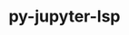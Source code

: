 ---
title: "py-jupyter-lsp"
layout: cache
categories: [package, develop]
meta: {"compilers": ["gcc@=11.1.0", "gcc@=11.4.0", "gcc@=9.4.0", "oneapi@=2024.2.1"], "num_specs": 69, "num_specs_by_stack": {"data-vis-sdk": 10, "e4s": 17, "e4s-neoverse-v2": 9, "e4s-neoverse_v1": 6, "e4s-oneapi": 25, "e4s-power": 2, "root": 69}, "oss": ["ubuntu20.04", "ubuntu22.04"], "platforms": ["linux"], "stacks": ["data-vis-sdk", "e4s", "e4s-neoverse-v2", "e4s-neoverse_v1", "e4s-oneapi", "e4s-power", "root"], "targets": ["neoverse_v1", "neoverse_v2", "ppc64le", "x86_64_v3"], "versions": ["2.2.0"]}
spec_details: [{"compiler": "gcc@=11.4.0", "hash": "2obdxkla3hbw4ppxfqoocvx3oy26hqcl", "os": "ubuntu22.04", "platform": "linux", "size": "-", "stacks": ["e4s-neoverse_v1", "root"], "target": "neoverse_v1", "variants": ["build_system=python_pip"], "versions": ["2.2.0"]}, {"compiler": "gcc@=11.4.0", "hash": "3hnursrss5on4uw3gvigzeznde6jmaim", "os": "ubuntu22.04", "platform": "linux", "size": "-", "stacks": ["e4s", "root"], "target": "x86_64_v3", "variants": ["build_system=python_pip"], "versions": ["2.2.0"]}, {"compiler": "gcc@=11.4.0", "hash": "3yxhkhpsbd4kbzmmxd7nj23ynenwvnwz", "os": "ubuntu22.04", "platform": "linux", "size": "-", "stacks": ["e4s", "root"], "target": "x86_64_v3", "variants": ["build_system=python_pip"], "versions": ["2.2.0"]}, {"compiler": "gcc@=11.4.0", "hash": "4dy5a5xuiwojuvppryy3spq43hz2pedd", "os": "ubuntu22.04", "platform": "linux", "size": "-", "stacks": ["e4s", "root"], "target": "x86_64_v3", "variants": ["build_system=python_pip"], "versions": ["2.2.0"]}, {"compiler": "oneapi@=2024.2.1", "hash": "4msz4ls4oe4h2djepu7ixbjmrjikvb5j", "os": "ubuntu22.04", "platform": "linux", "size": "-", "stacks": ["e4s-oneapi", "root"], "target": "x86_64_v3", "variants": ["build_system=python_pip"], "versions": ["2.2.0"]}, {"compiler": "gcc@=11.1.0", "hash": "5j4vv5mbl4ttu57lvpkue74ifxyree72", "os": "ubuntu20.04", "platform": "linux", "size": "-", "stacks": ["data-vis-sdk", "root"], "target": "x86_64_v3", "variants": ["build_system=python_pip"], "versions": ["2.2.0"]}, {"compiler": "gcc@=11.4.0", "hash": "5r5rx4hmzmmnlqjceixunwxifemuv44k", "os": "ubuntu22.04", "platform": "linux", "size": "-", "stacks": ["e4s", "root"], "target": "x86_64_v3", "variants": ["build_system=python_pip"], "versions": ["2.2.0"]}, {"compiler": "gcc@=11.4.0", "hash": "6invfr4s4bn4gpsfbcend2rb74fqjapt", "os": "ubuntu22.04", "platform": "linux", "size": "-", "stacks": ["e4s-neoverse-v2", "root"], "target": "neoverse_v2", "variants": ["build_system=python_pip"], "versions": ["2.2.0"]}, {"compiler": "gcc@=11.4.0", "hash": "6jnxiyjliu54rmm5j5sh3nwhfwh6imxn", "os": "ubuntu22.04", "platform": "linux", "size": "-", "stacks": ["e4s", "root"], "target": "x86_64_v3", "variants": ["build_system=python_pip"], "versions": ["2.2.0"]}, {"compiler": "gcc@=11.1.0", "hash": "6vcf5a6q6wmrszdq4wyzapkr2hi23whf", "os": "ubuntu20.04", "platform": "linux", "size": "-", "stacks": ["data-vis-sdk", "root"], "target": "x86_64_v3", "variants": ["build_system=python_pip"], "versions": ["2.2.0"]}, {"compiler": "gcc@=11.4.0", "hash": "6weuz6edfveh7x4dyyvpwlxe45ojuwlc", "os": "ubuntu22.04", "platform": "linux", "size": "-", "stacks": ["e4s-neoverse_v1", "root"], "target": "neoverse_v1", "variants": ["build_system=python_pip"], "versions": ["2.2.0"]}, {"compiler": "gcc@=11.4.0", "hash": "72i3amlpwaegyrjwx2ljlbnj36hd6bbh", "os": "ubuntu22.04", "platform": "linux", "size": "-", "stacks": ["e4s-neoverse_v1", "root"], "target": "neoverse_v1", "variants": ["build_system=python_pip"], "versions": ["2.2.0"]}, {"compiler": "gcc@=11.1.0", "hash": "7bhp4xacqnyabfsdkiydy7wr7hv3pkqr", "os": "ubuntu20.04", "platform": "linux", "size": "-", "stacks": ["data-vis-sdk", "root"], "target": "x86_64_v3", "variants": ["build_system=python_pip"], "versions": ["2.2.0"]}, {"compiler": "gcc@=11.4.0", "hash": "7cndhaxn2yhd2suh5qdubfbxcyjmvqky", "os": "ubuntu22.04", "platform": "linux", "size": "-", "stacks": ["e4s-neoverse-v2", "root"], "target": "neoverse_v2", "variants": ["build_system=python_pip"], "versions": ["2.2.0"]}, {"compiler": "oneapi@=2024.2.1", "hash": "7gokgtxwq63vbim44dmgmzii3dnp3kqu", "os": "ubuntu22.04", "platform": "linux", "size": "-", "stacks": ["e4s-oneapi", "root"], "target": "x86_64_v3", "variants": ["build_system=python_pip"], "versions": ["2.2.0"]}, {"compiler": "gcc@=11.4.0", "hash": "a3belafe45qxab2mz4eqruw7v64cw72b", "os": "ubuntu22.04", "platform": "linux", "size": "-", "stacks": ["e4s-neoverse_v1", "root"], "target": "neoverse_v1", "variants": ["build_system=python_pip"], "versions": ["2.2.0"]}, {"compiler": "gcc@=11.4.0", "hash": "ajbwmckkydxoxhm2hrgbj2d6jmfqtitb", "os": "ubuntu22.04", "platform": "linux", "size": "-", "stacks": ["e4s", "root"], "target": "x86_64_v3", "variants": ["build_system=python_pip"], "versions": ["2.2.0"]}, {"compiler": "gcc@=9.4.0", "hash": "b5jd5bsfmlo6fmcjnhunlbcjsp4gfpq3", "os": "ubuntu20.04", "platform": "linux", "size": "-", "stacks": ["e4s-power", "root"], "target": "ppc64le", "variants": ["build_system=python_pip"], "versions": ["2.2.0"]}, {"compiler": "gcc@=11.4.0", "hash": "b73sgll2m355vgkbtxpurlecrhxcdfxt", "os": "ubuntu22.04", "platform": "linux", "size": "-", "stacks": ["e4s", "root"], "target": "x86_64_v3", "variants": ["build_system=python_pip"], "versions": ["2.2.0"]}, {"compiler": "gcc@=11.1.0", "hash": "c4r5gnjncz7lyoqfuxybmcgamhaozgoy", "os": "ubuntu20.04", "platform": "linux", "size": "-", "stacks": ["data-vis-sdk", "root"], "target": "x86_64_v3", "variants": ["build_system=python_pip"], "versions": ["2.2.0"]}, {"compiler": "oneapi@=2024.2.1", "hash": "c6j4a73xgwthvyg2zdxlsf6e5vyxoqs5", "os": "ubuntu22.04", "platform": "linux", "size": "-", "stacks": ["e4s-oneapi", "root"], "target": "x86_64_v3", "variants": ["build_system=python_pip"], "versions": ["2.2.0"]}, {"compiler": "gcc@=11.4.0", "hash": "cjkdvr4lo3k3quke6hg7ku6xcbxsnkb6", "os": "ubuntu22.04", "platform": "linux", "size": "-", "stacks": ["e4s", "root"], "target": "x86_64_v3", "variants": ["build_system=python_pip"], "versions": ["2.2.0"]}, {"compiler": "gcc@=11.4.0", "hash": "dcejfewx4nzpl5q64xnetrywcv7ymcwj", "os": "ubuntu22.04", "platform": "linux", "size": "-", "stacks": ["e4s-neoverse-v2", "root"], "target": "neoverse_v2", "variants": ["build_system=python_pip"], "versions": ["2.2.0"]}, {"compiler": "oneapi@=2024.2.1", "hash": "dmzpm36dczcpcae2tgncqyrgmnhqwdgw", "os": "ubuntu22.04", "platform": "linux", "size": "-", "stacks": ["e4s-oneapi", "root"], "target": "x86_64_v3", "variants": ["build_system=python_pip"], "versions": ["2.2.0"]}, {"compiler": "oneapi@=2024.2.1", "hash": "dry4rfl6oxruyqonkkecqnpjasxmiwho", "os": "ubuntu22.04", "platform": "linux", "size": "-", "stacks": ["e4s-oneapi", "root"], "target": "x86_64_v3", "variants": ["build_system=python_pip"], "versions": ["2.2.0"]}, {"compiler": "gcc@=11.4.0", "hash": "dsehnjo7illfhakz7wf2vxedbufaa7ze", "os": "ubuntu22.04", "platform": "linux", "size": "-", "stacks": ["e4s", "root"], "target": "x86_64_v3", "variants": ["build_system=python_pip"], "versions": ["2.2.0"]}, {"compiler": "oneapi@=2024.2.1", "hash": "e2thmra65gbv45mcosktlcg6bdmpt6tn", "os": "ubuntu22.04", "platform": "linux", "size": "-", "stacks": ["e4s-oneapi", "root"], "target": "x86_64_v3", "variants": ["build_system=python_pip"], "versions": ["2.2.0"]}, {"compiler": "gcc@=11.4.0", "hash": "e4anfmqlpzb5ebr44u6vyxjh2asopx32", "os": "ubuntu22.04", "platform": "linux", "size": "-", "stacks": ["e4s", "root"], "target": "x86_64_v3", "variants": ["build_system=python_pip"], "versions": ["2.2.0"]}, {"compiler": "oneapi@=2024.2.1", "hash": "euujghl54teazoany6kskawr2rcaz24b", "os": "ubuntu22.04", "platform": "linux", "size": "-", "stacks": ["e4s-oneapi", "root"], "target": "x86_64_v3", "variants": ["build_system=python_pip"], "versions": ["2.2.0"]}, {"compiler": "oneapi@=2024.2.1", "hash": "f4jbrmshpsfgnjhrcewfbdfnkluxe272", "os": "ubuntu22.04", "platform": "linux", "size": "-", "stacks": ["e4s-oneapi", "root"], "target": "x86_64_v3", "variants": ["build_system=python_pip"], "versions": ["2.2.0"]}, {"compiler": "oneapi@=2024.2.1", "hash": "fauooeidafegsl7dcxvhfpy2f5lwczlp", "os": "ubuntu22.04", "platform": "linux", "size": "-", "stacks": ["e4s-oneapi", "root"], "target": "x86_64_v3", "variants": ["build_system=python_pip"], "versions": ["2.2.0"]}, {"compiler": "gcc@=11.4.0", "hash": "fh5xd2s2himilfm32kbiqgxdwvaefzfi", "os": "ubuntu22.04", "platform": "linux", "size": "-", "stacks": ["e4s-neoverse-v2", "root"], "target": "neoverse_v2", "variants": ["build_system=python_pip"], "versions": ["2.2.0"]}, {"compiler": "gcc@=11.1.0", "hash": "figwcopkhttdc73kn7xb7dgdzr64wgaa", "os": "ubuntu20.04", "platform": "linux", "size": "-", "stacks": ["data-vis-sdk", "root"], "target": "x86_64_v3", "variants": ["build_system=python_pip"], "versions": ["2.2.0"]}, {"compiler": "gcc@=11.4.0", "hash": "fnatmywejszn6clhb4fyqfmzfu2ahtrb", "os": "ubuntu22.04", "platform": "linux", "size": "-", "stacks": ["e4s", "root"], "target": "x86_64_v3", "variants": ["build_system=python_pip"], "versions": ["2.2.0"]}, {"compiler": "oneapi@=2024.2.1", "hash": "g5ts2yi7qsw6zwmsvmjq4npxa2r3b43i", "os": "ubuntu22.04", "platform": "linux", "size": "-", "stacks": ["e4s-oneapi", "root"], "target": "x86_64_v3", "variants": ["build_system=python_pip"], "versions": ["2.2.0"]}, {"compiler": "oneapi@=2024.2.1", "hash": "gpufoekuyr5imca5kccdxxr6gwpymadv", "os": "ubuntu22.04", "platform": "linux", "size": "-", "stacks": ["e4s-oneapi", "root"], "target": "x86_64_v3", "variants": ["build_system=python_pip"], "versions": ["2.2.0"]}, {"compiler": "gcc@=11.4.0", "hash": "hfzi2orncckma7w4sc6g3gpq7smb73r4", "os": "ubuntu22.04", "platform": "linux", "size": "-", "stacks": ["e4s-neoverse-v2", "root"], "target": "neoverse_v2", "variants": ["build_system=python_pip"], "versions": ["2.2.0"]}, {"compiler": "gcc@=11.4.0", "hash": "hot3l27n7idhg2jpjscnrsm3fmxz5g2v", "os": "ubuntu22.04", "platform": "linux", "size": "-", "stacks": ["e4s-neoverse-v2", "root"], "target": "neoverse_v2", "variants": ["build_system=python_pip"], "versions": ["2.2.0"]}, {"compiler": "oneapi@=2024.2.1", "hash": "ilfmp4yezylwuqdipfztjbvtnip75wku", "os": "ubuntu22.04", "platform": "linux", "size": "-", "stacks": ["e4s-oneapi", "root"], "target": "x86_64_v3", "variants": ["build_system=python_pip"], "versions": ["2.2.0"]}, {"compiler": "gcc@=11.4.0", "hash": "im2ffsyvtkxficnxl5mgs654w375za77", "os": "ubuntu22.04", "platform": "linux", "size": "-", "stacks": ["e4s", "root"], "target": "x86_64_v3", "variants": ["build_system=python_pip"], "versions": ["2.2.0"]}, {"compiler": "oneapi@=2024.2.1", "hash": "iu45vg5pazkcltnawxnar7cjsac6xmfn", "os": "ubuntu22.04", "platform": "linux", "size": "-", "stacks": ["e4s-oneapi", "root"], "target": "x86_64_v3", "variants": ["build_system=python_pip"], "versions": ["2.2.0"]}, {"compiler": "gcc@=11.4.0", "hash": "j7pequ2bphn5pbw54zq2kpxum4vwvljw", "os": "ubuntu22.04", "platform": "linux", "size": "-", "stacks": ["e4s", "root"], "target": "x86_64_v3", "variants": ["build_system=python_pip"], "versions": ["2.2.0"]}, {"compiler": "oneapi@=2024.2.1", "hash": "lay2m3kuz2ew34cldwdm2tt4so3has5y", "os": "ubuntu22.04", "platform": "linux", "size": "-", "stacks": ["e4s-oneapi", "root"], "target": "x86_64_v3", "variants": ["build_system=python_pip"], "versions": ["2.2.0"]}, {"compiler": "gcc@=11.1.0", "hash": "lfjpfrsat3k2lrc7frcr5teipiobxdvf", "os": "ubuntu20.04", "platform": "linux", "size": "-", "stacks": ["data-vis-sdk", "root"], "target": "x86_64_v3", "variants": ["build_system=python_pip"], "versions": ["2.2.0"]}, {"compiler": "oneapi@=2024.2.1", "hash": "lxa2ua3gh6zckmds2nllsrkqrd2owobz", "os": "ubuntu22.04", "platform": "linux", "size": "-", "stacks": ["e4s-oneapi", "root"], "target": "x86_64_v3", "variants": ["build_system=python_pip"], "versions": ["2.2.0"]}, {"compiler": "oneapi@=2024.2.1", "hash": "meeghpzw7rln6caqam6ukuimotvym6iy", "os": "ubuntu22.04", "platform": "linux", "size": "-", "stacks": ["e4s-oneapi", "root"], "target": "x86_64_v3", "variants": ["build_system=python_pip"], "versions": ["2.2.0"]}, {"compiler": "gcc@=11.4.0", "hash": "mrhjkyo7llfkncnktoraqkcpams45pin", "os": "ubuntu22.04", "platform": "linux", "size": "-", "stacks": ["e4s-neoverse-v2", "root"], "target": "neoverse_v2", "variants": ["build_system=python_pip"], "versions": ["2.2.0"]}, {"compiler": "gcc@=11.4.0", "hash": "n2fvfudxjokyeshbnp2f6vga3q56mf7j", "os": "ubuntu22.04", "platform": "linux", "size": "-", "stacks": ["e4s", "root"], "target": "x86_64_v3", "variants": ["build_system=python_pip"], "versions": ["2.2.0"]}, {"compiler": "gcc@=11.1.0", "hash": "nclqyrvifgupng2pjilqt5g7gs2iu22c", "os": "ubuntu20.04", "platform": "linux", "size": "-", "stacks": ["data-vis-sdk", "root"], "target": "x86_64_v3", "variants": ["build_system=python_pip"], "versions": ["2.2.0"]}, {"compiler": "oneapi@=2024.2.1", "hash": "nm6nrjhtswat2oj2u6jgos2epftuwgt6", "os": "ubuntu22.04", "platform": "linux", "size": "-", "stacks": ["e4s-oneapi", "root"], "target": "x86_64_v3", "variants": ["build_system=python_pip"], "versions": ["2.2.0"]}, {"compiler": "gcc@=11.4.0", "hash": "ny6zzvijju3gt5qd6gkyb22ctltfkij7", "os": "ubuntu22.04", "platform": "linux", "size": "-", "stacks": ["e4s", "root"], "target": "x86_64_v3", "variants": ["build_system=python_pip"], "versions": ["2.2.0"]}, {"compiler": "oneapi@=2024.2.1", "hash": "ocns4rvvei47nwevx3hiagvni5dagfi5", "os": "ubuntu22.04", "platform": "linux", "size": "-", "stacks": ["e4s-oneapi", "root"], "target": "x86_64_v3", "variants": ["build_system=python_pip"], "versions": ["2.2.0"]}, {"compiler": "gcc@=9.4.0", "hash": "okb6mpryr55sspap43dxr7pbe62nnxjf", "os": "ubuntu20.04", "platform": "linux", "size": "-", "stacks": ["e4s-power", "root"], "target": "ppc64le", "variants": ["build_system=python_pip"], "versions": ["2.2.0"]}, {"compiler": "oneapi@=2024.2.1", "hash": "p2qd3ekl2djqjiau77i4viijeweh3j7h", "os": "ubuntu22.04", "platform": "linux", "size": "-", "stacks": ["e4s-oneapi", "root"], "target": "x86_64_v3", "variants": ["build_system=python_pip"], "versions": ["2.2.0"]}, {"compiler": "oneapi@=2024.2.1", "hash": "pwuifcmkvcc6eqpjfvjz2ppxsvmh5hu6", "os": "ubuntu22.04", "platform": "linux", "size": "-", "stacks": ["e4s-oneapi", "root"], "target": "x86_64_v3", "variants": ["build_system=python_pip"], "versions": ["2.2.0"]}, {"compiler": "oneapi@=2024.2.1", "hash": "q4yjh6lh7ytuwaovgj4dgjhvxra64wau", "os": "ubuntu22.04", "platform": "linux", "size": "-", "stacks": ["e4s-oneapi", "root"], "target": "x86_64_v3", "variants": ["build_system=python_pip"], "versions": ["2.2.0"]}, {"compiler": "oneapi@=2024.2.1", "hash": "r3bk6lbox3yjdw2dzhtiuhk5iq4qjpz3", "os": "ubuntu22.04", "platform": "linux", "size": "-", "stacks": ["e4s-oneapi", "root"], "target": "x86_64_v3", "variants": ["build_system=python_pip"], "versions": ["2.2.0"]}, {"compiler": "oneapi@=2024.2.1", "hash": "r3jbvon4yvwrtxpardyu4etod2a4dvst", "os": "ubuntu22.04", "platform": "linux", "size": "-", "stacks": ["e4s-oneapi", "root"], "target": "x86_64_v3", "variants": ["build_system=python_pip"], "versions": ["2.2.0"]}, {"compiler": "gcc@=11.4.0", "hash": "s4epplhqarlumo4cu6dfpkzxkn4jq3jp", "os": "ubuntu22.04", "platform": "linux", "size": "-", "stacks": ["e4s-neoverse_v1", "root"], "target": "neoverse_v1", "variants": ["build_system=python_pip"], "versions": ["2.2.0"]}, {"compiler": "gcc@=11.4.0", "hash": "sgtv2tdxxknhtypclmvv5bn66lyceo7c", "os": "ubuntu22.04", "platform": "linux", "size": "-", "stacks": ["e4s-neoverse_v1", "root"], "target": "neoverse_v1", "variants": ["build_system=python_pip"], "versions": ["2.2.0"]}, {"compiler": "gcc@=11.4.0", "hash": "shmjiknkqoejzztzcvtz2pk5smx5cs76", "os": "ubuntu22.04", "platform": "linux", "size": "-", "stacks": ["e4s", "root"], "target": "x86_64_v3", "variants": ["build_system=python_pip"], "versions": ["2.2.0"]}, {"compiler": "gcc@=11.4.0", "hash": "u5hm6sta4c2kv2dmina6jfgvlswimelq", "os": "ubuntu22.04", "platform": "linux", "size": "-", "stacks": ["e4s-neoverse-v2", "root"], "target": "neoverse_v2", "variants": ["build_system=python_pip"], "versions": ["2.2.0"]}, {"compiler": "oneapi@=2024.2.1", "hash": "vmlhlxzjqrwwmhbeksol7kukbpjxdrvq", "os": "ubuntu22.04", "platform": "linux", "size": "-", "stacks": ["e4s-oneapi", "root"], "target": "x86_64_v3", "variants": ["build_system=python_pip"], "versions": ["2.2.0"]}, {"compiler": "gcc@=11.4.0", "hash": "vmsnadhs4y5iqc327p4wm4vhsjxdrtzp", "os": "ubuntu22.04", "platform": "linux", "size": "-", "stacks": ["e4s", "root"], "target": "x86_64_v3", "variants": ["build_system=python_pip"], "versions": ["2.2.0"]}, {"compiler": "gcc@=11.4.0", "hash": "vwdm4crjabnajvqmnic2yl6iez36ng5u", "os": "ubuntu22.04", "platform": "linux", "size": "-", "stacks": ["e4s-neoverse-v2", "root"], "target": "neoverse_v2", "variants": ["build_system=python_pip"], "versions": ["2.2.0"]}, {"compiler": "gcc@=11.1.0", "hash": "wyk4wh26yxqba7pudgol5imqvgwujmr4", "os": "ubuntu20.04", "platform": "linux", "size": "-", "stacks": ["data-vis-sdk", "root"], "target": "x86_64_v3", "variants": ["build_system=python_pip"], "versions": ["2.2.0"]}, {"compiler": "oneapi@=2024.2.1", "hash": "z4fvcoj6us4lbzbuvrxmkx6pk4mrrhln", "os": "ubuntu22.04", "platform": "linux", "size": "-", "stacks": ["e4s-oneapi", "root"], "target": "x86_64_v3", "variants": ["build_system=python_pip"], "versions": ["2.2.0"]}, {"compiler": "gcc@=11.1.0", "hash": "zomyb7o54w5r2ev4ueovtkpvbak67ue3", "os": "ubuntu20.04", "platform": "linux", "size": "-", "stacks": ["data-vis-sdk", "root"], "target": "x86_64_v3", "variants": ["build_system=python_pip"], "versions": ["2.2.0"]}, {"compiler": "gcc@=11.1.0", "hash": "zwidvlroegnqpuaome2724pfhlgtplwo", "os": "ubuntu20.04", "platform": "linux", "size": "-", "stacks": ["data-vis-sdk", "root"], "target": "x86_64_v3", "variants": ["build_system=python_pip"], "versions": ["2.2.0"]}]
---